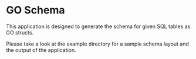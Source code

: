 # GO Schema

This application is designed to generate the schema for given SQL tables as GO structs. 

Please take a look at the example directory for a sample schema layout and the output of the application.
